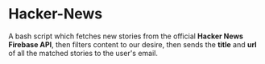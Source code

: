 # Hacker-News
A bash script which fetches new stories from the official **Hacker News Firebase API**, then filters content to our desire, then sends the **title** and **url** of all the matched stories to the user's email.
